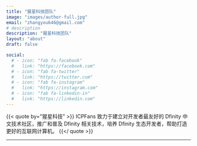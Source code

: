```yaml
---
title: "猩星科技团队"
image: "images/author-full.jpg"
email: "zhangyou646@gmail.com"
# description
description: "猩星科技团队"
layout: "about"
draft: false

social:
  # - icon: "fab fa-facebook"
  #   link: "https://facebook.com"
  # - icon: "fab fa-twitter"
  #   link: "https://twitter.com"
  # - icon: "fab fa-instagram"
  #   link: "https://instagram.com"
  # - icon: "fab fa-linkedin-in"
  #   link: "https://linkedin.com"
---
```



{{< quote by="猩星科技" >}}
ICPFans 致力于建立对开发者最友好的 Dfinity 中文技术社区，推广和普及 Dfinity 相关技术，培养 Dfinity 生态开发者，帮助打造更好的互联网计算机。
{{</ quote >}}

<hr>

